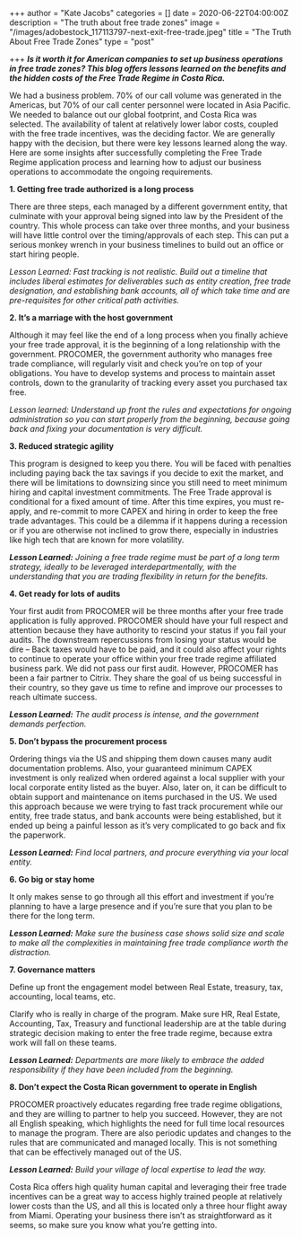 +++
author = "Kate Jacobs"
categories = []
date = 2020-06-22T04:00:00Z
description = "The truth about free trade zones"
image = "/images/adobestock_117113797-next-exit-free-trade.jpeg"
title = "The Truth About Free Trade Zones"
type = "post"

+++
**_Is it worth it for American companies to set up business operations in free trade zones? This blog offers lessons learned on the benefits and the hidden costs of the Free Trade Regime in Costa Rica._**

We had a business problem. 70% of our call volume was generated in the Americas, but 70% of our call center personnel were located in Asia Pacific. We needed to balance out our global footprint, and Costa Rica was selected. The availability of talent at relatively lower labor costs, coupled with the free trade incentives, was the deciding factor. We are generally happy with the decision, but there were key lessons learned along the way. Here are some insights after successfully completing the Free Trade Regime application process and learning how to adjust our business operations to accommodate the ongoing requirements.

**1. Getting free trade authorized is a long process**

There are three steps, each managed by a different government entity, that culminate with your approval being signed into law by the President of the country. This whole process can take over three months, and your business will have little control over the timing/approvals of each step. This can put a serious monkey wrench in your business timelines to build out an office or start hiring people.

_Lesson Learned: Fast tracking is not realistic. Build out a timeline that includes liberal estimates for deliverables such as entity creation, free trade designation, and establishing bank accounts, all of which take time and are pre-requisites for other critical path activities._

**2. It’s a marriage with the host government**

Although it may feel like the end of a long process when you finally achieve your free trade approval, it is the beginning of a long relationship with the government. PROCOMER, the government authority who manages free trade compliance, will regularly visit and check you’re on top of your obligations. You have to develop systems and process to maintain asset controls, down to the granularity of tracking every asset you purchased tax free.

_Lesson learned: Understand up front the rules and expectations for ongoing administration so you can start properly from the beginning, because going back and fixing your documentation is very difficult._

**3. Reduced strategic agility**

This program is designed to keep you there. You will be faced with penalties including paying back the tax savings if you decide to exit the market, and there will be limitations to downsizing since you still need to meet minimum hiring and capital investment commitments. The Free Trade approval is conditional for a fixed amount of time. After this time expires, you must re-apply, and re-commit to more CAPEX and hiring in order to keep the free trade advantages. This could be a dilemma if it happens during a recession or if you are otherwise not inclined to grow there, especially in industries like high tech that are known for more volatility.

**_Lesson Learned:_** _Joining a free trade regime must be part of a long term strategy, ideally to be leveraged interdepartmentally, with the understanding that you are trading flexibility in return for the benefits._

**4. Get ready for lots of audits**

Your first audit from PROCOMER will be three months after your free trade application is fully approved.  PROCOMER should have your full respect and attention because they have authority to rescind your status if you fail your audits. The downstream repercussions from losing your status would be dire – Back taxes would have to be paid, and it could also affect your rights to continue to operate your office within your free trade regime affiliated business park. We did not pass our first audit. However, PROCOMER has been a fair partner to Citrix. They share the goal of us being successful in their country, so they gave us time to refine and improve our processes to reach ultimate success.

**_Lesson Learned:_** _The audit process is intense, and the government demands perfection._

**5. Don’t bypass the procurement process**

Ordering things via the US and shipping them down causes many audit documentation problems. Also, your guaranteed minimum CAPEX investment is only realized when ordered against a local supplier with your local corporate entity listed as the buyer. Also, later on, it can be difficult to obtain support and maintenance on items purchased in the US. We used this approach because we were trying to fast track procurement while our entity, free trade status, and bank accounts were being established, but it ended up being a painful lesson as it’s very complicated to go back and fix the paperwork.

**_Lesson Learned:_** _Find local partners, and procure everything via your local entity._

**6. Go big or stay home**

It only makes sense to go through all this effort and investment if you’re planning to have a large presence and if you’re sure that you plan to be there for the long term.

**_Lesson Learned:_** _Make sure the business case shows solid size and scale to make all the complexities in maintaining free trade compliance worth the distraction._

**7. Governance matters**

Define up front the engagement model between Real Estate, treasury, tax, accounting, local teams, etc.

Clarify who is really in charge of the program. Make sure HR, Real Estate, Accounting, Tax, Treasury and functional leadership are at the table during strategic decision making to enter the free trade regime, because extra work will fall on these teams.

**_Lesson Learned:_** _Departments are more likely to embrace the added responsibility if they have been included from the beginning._

**8. Don’t expect the Costa Rican government to operate in English**

PROCOMER proactively educates regarding free trade regime obligations, and they are willing to partner to help you succeed. However, they are not all English speaking, which highlights the need for full time local resources to manage the program. There are also periodic updates and changes to the rules that are communicated and managed locally. This is not something that can be effectively managed out of the US.

**_Lesson Learned:_** _Build your village of local expertise to lead the way._

Costa Rica offers high quality human capital and leveraging their free trade incentives can be a great way to access highly trained people at relatively lower costs than the US, and all this is located only a three hour flight away from Miami. Operating your business there isn’t as straightforward as it seems, so make sure you know what you’re getting into.